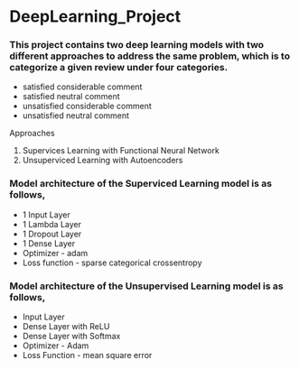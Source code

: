# DeepLearning_Project

### This project contains two deep learning models with two different approaches to address the same problem, which is to categorize a given review under four categories.
* satisfied considerable comment
* satisfied neutral comment
* unsatisfied considerable comment
* unsatisfied neutral comment

Approaches
1. Supervices Learning with Functional Neural Network
2. Unsuperviced Learning with Autoencoders

### Model architecture of the Superviced Learning model is as follows,
* 1 Input Layer
* 1 Lambda Layer
* 1 Dropout Layer
* 1 Dense Layer
* Optimizer - adam
* Loss function - sparse categorical crossentropy

### Model architecture of the Unsupervised Learning model is as follows,
* Input Layer
* Dense Layer with ReLU
* Dense Layer with Softmax
* Optimizer - Adam
* Loss Function - mean square error
